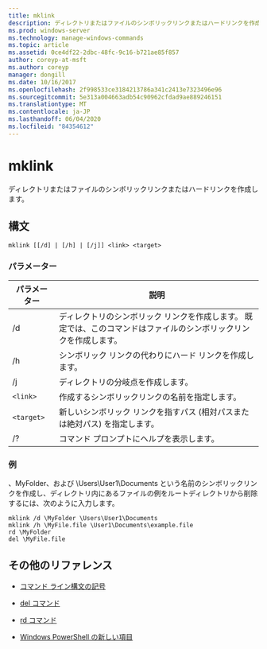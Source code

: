 ```yaml
---
title: mklink
description: ディレクトリまたはファイルのシンボリックリンクまたはハードリンクを作成する mklink コマンドのリファレンストピックです。
ms.prod: windows-server
ms.technology: manage-windows-commands
ms.topic: article
ms.assetid: 0ce4df22-2dbc-48fc-9c16-b721ae85f857
author: coreyp-at-msft
ms.author: coreyp
manager: dongill
ms.date: 10/16/2017
ms.openlocfilehash: 2f998533ce3184213786a341c2413e7323496e96
ms.sourcegitcommit: 5e313a004663adb54c90962cfdad9ae889246151
ms.translationtype: MT
ms.contentlocale: ja-JP
ms.lasthandoff: 06/04/2020
ms.locfileid: "84354612"
---
```

# <a name="mklink"></a>mklink

ディレクトリまたはファイルのシンボリックリンクまたはハードリンクを作成します。

## <a name="syntax"></a>構文

```
mklink [[/d] | [/h] | [/j]] <link> <target>
```

### <a name="parameters"></a>パラメーター

| パラメーター | 説明 |
| --------- | ----------- |
| /d | ディレクトリのシンボリック リンクを作成します。 既定では、このコマンドはファイルのシンボリックリンクを作成します。 |
| /h | シンボリック リンクの代わりにハード リンクを作成します。 |
| /j | ディレクトリの分岐点を作成します。 |
| `<link>` | 作成するシンボリックリンクの名前を指定します。 |
| `<target>` | 新しいシンボリック リンクを指すパス (相対パスまたは絶対パス) を指定します。 |
| /? | コマンド プロンプトにヘルプを表示します。 |

### <a name="examples"></a>例

、MyFolder、および \Users\User1\Documents という名前のシンボリックリンクを作成し、ディレクトリ内にあるファイルの例をルートディレクトリから削除するには、次のように入力します。

```
mklink /d \MyFolder \Users\User1\Documents
mklink /h \MyFile.file \User1\Documents\example.file
rd \MyFolder
del \MyFile.file
```

## <a name="additional-references"></a>その他のリファレンス

- [コマンド ライン構文の記号](command-line-syntax-key.md)

- [del コマンド](del.md)

- [rd コマンド](rd.md)

- [Windows PowerShell の新しい項目](https://docs.microsoft.com/powershell/module/microsoft.powershell.management/new-item?view=powershell-6)

